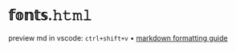 # 𝕗𝕠𝕟𝕥𝕤.𝚑𝚝𝚖𝚕
preview md in vscode: `ctrl+shift+v` • [markdown formatting guide]( https://www.markdownguide.org/cheat-sheet/)